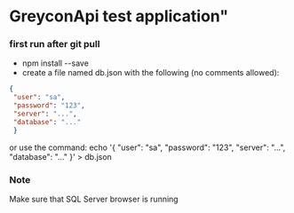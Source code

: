 # GreyconApi test application"

### first run after git pull
* npm install --save
* create a file named db.json with the following (no comments allowed):
```json
{
 "user": "sa",
 "password": "123",
 "server": "...", 
 "database": "..."
 }
 ```

 or use the command:
 echo '{  "user": "sa",  "password": "123",  "server": "...",  "database": "..."  }' > db.json

 ### Note
 Make sure that SQL Server browser is running
